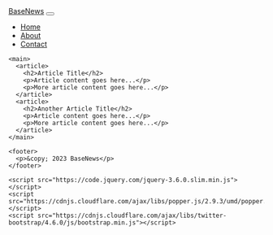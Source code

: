 <!DOCTYPE html>
<html>
  <head>
    <title>BaseNews - The Latest News and Trends</title>
    <link rel="stylesheet" type="text/css" href="https://cdnjs.cloudflare.com/ajax/libs/twitter-bootstrap/4.6.0/css/bootstrap.min.css">
  </head>
  <body>
    <nav class="navbar navbar-expand-md navbar-light bg-light">
      <a class="navbar-brand" href="#">BaseNews</a>
      <button class="navbar-toggler" type="button" data-toggle="collapse" data-target="#navbarNav" aria-controls="navbarNav" aria-expanded="false" aria-label="Toggle navigation">
        <span class="navbar-toggler-icon"></span>
      </button>
      <div class="collapse navbar-collapse" id="navbarNav">
        <ul class="navbar-nav ml-auto">
          <li class="nav-item">
            <a class="nav-link" href="#">Home</a>
          </li>
          <li class="nav-item">
            <a class="nav-link" href="#">About</a>
          </li>
          <li class="nav-item">
            <a class="nav-link" href="https://adsy.com/">Contact</a>
          </li>
        </ul>
      </div>
    </nav>
    
    <main>
      <article>
        <h2>Article Title</h2>
        <p>Article content goes here...</p>
        <p>More article content goes here...</p>
      </article>
      <article>
        <h2>Another Article Title</h2>
        <p>Article content goes here...</p>
        <p>More article content goes here...</p>
      </article>
    </main>

    <footer>
      <p>&copy; 2023 BaseNews</p>
    </footer>

    <script src="https://code.jquery.com/jquery-3.6.0.slim.min.js"></script>
    <script src="https://cdnjs.cloudflare.com/ajax/libs/popper.js/2.9.3/umd/popper.min.js"></script>
    <script src="https://cdnjs.cloudflare.com/ajax/libs/twitter-bootstrap/4.6.0/js/bootstrap.min.js"></script>
  </body>
</html>
